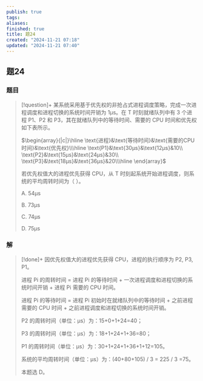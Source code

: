 ```yaml
---
publish: true
tags: 
aliases: 
finished: true
title: 题24
created: "2024-11-21 07:18"
updated: "2024-11-21 07:40"
---
```

## 题24
### 题目
> [!question]+
> 某系统采用基于优先权的非抢占式进程调度策略，完成一次进程调度和进程切换的系统时间开销为 1μs。在 T 时刻就绪队列中有 3 个进程 P1、P2 和 P3，其在就绪队列中的等待时间、需要的 CPU 时间和优先权如下表所示。
> 
> $\begin{array}{|c|}\hline \text{进程}&\text{等待时间}&\text{需要的CPU时间}&\text{优先权}\\\hline \text{P1}&\text{30μs}&\text{12μs}&10\\ \text{P2}&\text{15μs}&\text{24μs}&30\\ \text{P3}&\text{18μs}&\text{36μs}&20\\\hline \end{array}$
> 
> 若优先权值大的进程优先获得 CPU，从 T 时刻起系统开始进程调度，则系统的平均周转时间为（ ）。
> 
> A. 54μs
> 
> B. 73μs
> 
> C. 74μs
> 
> D. 75μs
### 解
> [!done]+
> 因优先权值大的进程优先获得 CPU，进程的执行顺序为 P2, P3, P1。
> 
> 进程 Pi 的周转时间 = 进程 Pi 的等待时间 + 一次进程调度和进程切换的系统时间开销 + 进程 Pi 需要的 CPU 时间。
> 
> 进程 Pi 的等待时间 = 进程 Pi 初始时在就绪队列中的等待时间 + 之前进程需要的 CPU 时间 + 之前进程调度和进程切换的系统时间开销。
> 
> P2 的周转时间（单位：μs）为：15+0+1+24=40；
> 
> P3 的周转时间（单位：μs）为：18+1+24+1+36=80；
> 
> P1 的周转时间（单位：μs）为：30+1+24+1+36+1+12=105。
> 
> 系统的平均周转时间（单位：μs）为：(40+80+105) / 3 = 225 / 3 =75。
> 
> 本题选 D。